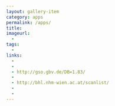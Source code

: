 ```yaml
---
layout: gallery-item
category: apps
permalink: /apps/
title: 
imageurl:
  - 
tags:
  - 
links:
  - 
  - 
  - http://gso.gbv.de/DB=1.83/
  - 
  - http://bhl.nhm-wien.ac.at/scanlist/
  - 
  - 
---
```



